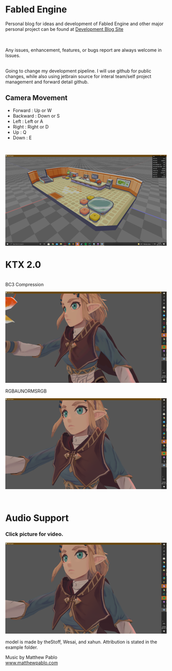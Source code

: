 # Fabled Engine

Personal blog for ideas and development of Fabled Engine and other major personal project can be found at
[Development Blog Site](https://kdahir247.github.io/Fabled_Blog/ "Fabled Blog")

<br/>
<br/>
Any issues, enhancement, features, or bugs report are always welcome in Issues.
<br/>
<br/>

Going to change my development pipeline. I will use github for public changes, while also using jetbrain source for interal team/self project management and
forward detail github.

## Camera Movement
* Forward : Up or W
* Backward : Down or S
* Left : Left or A
* Right : Right or D
* Up : Q
* Down : E

<br/>


![alt text](https://github.com/KDahir247/Fabled-Engine/blob/render/sample/gridsystem.png)
<br/>

# KTX 2.0

<br/>
BC3 Compression
<br/>

![alt text](https://github.com/KDahir247/Fabled-Engine/blob/render/sample/BC3.png)
<br/>

RGBAUNORMSRGB
<br/>

![alt text](https://github.com/KDahir247/Fabled-Engine/blob/render/sample/RGBAUNORMSRGB.png)

<br/>

# Audio Support

### Click picture for video.
[<img src="https://github.com/KDahir247/Fabled-Engine/blob/render/sample/RGBAUNORMSRGB.png">](https://streamable.com/3tltml)

model is made by theStoff, Wesai, and xahun. Attribution is stated in the example folder.

Music by Matthew Pablo
<br/>
www.matthewpablo.com
